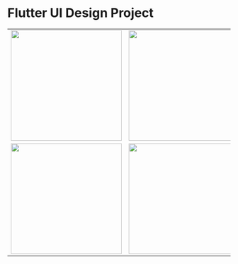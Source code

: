 # Flutter UI Design Project

<table> 
   <tr>
     <td><img width="250px" src="https://github.com/pulabethmage/Ui-Tutorials-Features/assets/87483405/95f6a850-3c62-445e-8e91-299dc5da236b"/></td> 
     <td><img width="250px" src="https://github.com/pulabethmage/Ui-Tutorials-Features/assets/87483405/605f4aab-ae53-4772-9173-ee865e5e700b"/></td>
     <td><img width="250px" src="https://github.com/pulabethmage/Ui-Tutorials-Features/assets/87483405/fd254210-e31d-4a4d-8caf-dcff8b87a29d"/></td>
  
  </tr> 
 <tr>
     <td><img width="250px" src="https://github.com/pulabethmage/Ui-Tutorials-Features/assets/87483405/cbb5243c-24b7-43fc-bac5-9833e13f686b"/></td> 
      <td><img width="250px" src="https://github.com/pulabethmage/Ui-Tutorials-Features/assets/87483405/0164d211-d545-4b4d-b64a-ff47cb9d269c"/></td> 
       <td><img width="250px" src="https://github.com/pulabethmage/Ui-Tutorials-Features/assets/87483405/bf01cd8e-2346-4da9-8d02-e203955eb7af"/></td> 
   
  
  </tr>
</table>
